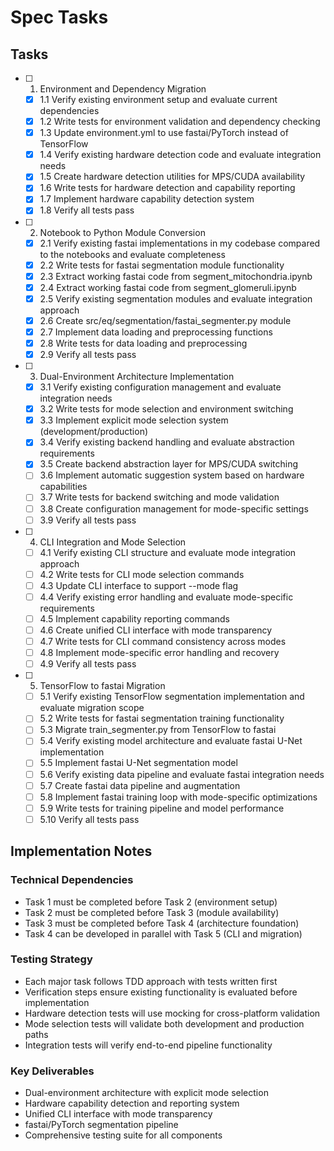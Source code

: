 # Spec Tasks

## Tasks

- [ ] 1. Environment and Dependency Migration
  - [x] 1.1 Verify existing environment setup and evaluate current dependencies
  - [x] 1.2 Write tests for environment validation and dependency checking
  - [x] 1.3 Update environment.yml to use fastai/PyTorch instead of TensorFlow
  - [x] 1.4 Verify existing hardware detection code and evaluate integration needs
  - [x] 1.5 Create hardware detection utilities for MPS/CUDA availability
  - [x] 1.6 Write tests for hardware detection and capability reporting
  - [x] 1.7 Implement hardware capability detection system
  - [x] 1.8 Verify all tests pass

- [ ] 2. Notebook to Python Module Conversion
  - [x] 2.1 Verify existing fastai implementations in my codebase compared to the notebooks and evaluate completeness
  - [x] 2.2 Write tests for fastai segmentation module functionality
  - [x] 2.3 Extract working fastai code from segment_mitochondria.ipynb
  - [x] 2.4 Extract working fastai code from segment_glomeruli.ipynb
  - [x] 2.5 Verify existing segmentation modules and evaluate integration approach
  - [x] 2.6 Create src/eq/segmentation/fastai_segmenter.py module
  - [x] 2.7 Implement data loading and preprocessing functions
  - [x] 2.8 Write tests for data loading and preprocessing
  - [x] 2.9 Verify all tests pass

- [ ] 3. Dual-Environment Architecture Implementation
  - [x] 3.1 Verify existing configuration management and evaluate integration needs
  - [x] 3.2 Write tests for mode selection and environment switching
  - [x] 3.3 Implement explicit mode selection system (development/production)
  - [x] 3.4 Verify existing backend handling and evaluate abstraction requirements
  - [x] 3.5 Create backend abstraction layer for MPS/CUDA switching
  - [ ] 3.6 Implement automatic suggestion system based on hardware capabilities
  - [ ] 3.7 Write tests for backend switching and mode validation
  - [ ] 3.8 Create configuration management for mode-specific settings
  - [ ] 3.9 Verify all tests pass

- [ ] 4. CLI Integration and Mode Selection
  - [ ] 4.1 Verify existing CLI structure and evaluate mode integration approach
  - [ ] 4.2 Write tests for CLI mode selection commands
  - [ ] 4.3 Update CLI interface to support --mode flag
  - [ ] 4.4 Verify existing error handling and evaluate mode-specific requirements
  - [ ] 4.5 Implement capability reporting commands
  - [ ] 4.6 Create unified CLI interface with mode transparency
  - [ ] 4.7 Write tests for CLI command consistency across modes
  - [ ] 4.8 Implement mode-specific error handling and recovery
  - [ ] 4.9 Verify all tests pass

- [ ] 5. TensorFlow to fastai Migration
  - [ ] 5.1 Verify existing TensorFlow segmentation implementation and evaluate migration scope
  - [ ] 5.2 Write tests for fastai segmentation training functionality
  - [ ] 5.3 Migrate train_segmenter.py from TensorFlow to fastai
  - [ ] 5.4 Verify existing model architecture and evaluate fastai U-Net implementation
  - [ ] 5.5 Implement fastai U-Net segmentation model
  - [ ] 5.6 Verify existing data pipeline and evaluate fastai integration needs
  - [ ] 5.7 Create fastai data pipeline and augmentation
  - [ ] 5.8 Implement fastai training loop with mode-specific optimizations
  - [ ] 5.9 Write tests for training pipeline and model performance
  - [ ] 5.10 Verify all tests pass

## Implementation Notes

### Technical Dependencies
- Task 1 must be completed before Task 2 (environment setup)
- Task 2 must be completed before Task 3 (module availability)
- Task 3 must be completed before Task 4 (architecture foundation)
- Task 4 can be developed in parallel with Task 5 (CLI and migration)

### Testing Strategy
- Each major task follows TDD approach with tests written first
- Verification steps ensure existing functionality is evaluated before implementation
- Hardware detection tests will use mocking for cross-platform validation
- Mode selection tests will validate both development and production paths
- Integration tests will verify end-to-end pipeline functionality

### Key Deliverables
- Dual-environment architecture with explicit mode selection
- Hardware capability detection and reporting system
- Unified CLI interface with mode transparency
- fastai/PyTorch segmentation pipeline
- Comprehensive testing suite for all components
